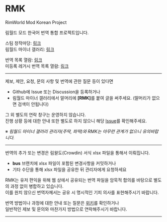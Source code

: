 # RMK
RimWorld Mod Korean Project

림월드 모드 한국어 번역 통합 프로젝트입니다.  

스팀 창작마당: [링크](https://steamcommunity.com/sharedfiles/filedetails/?id=3079466972)  
림월드 마이너 갤러리: [링크](https://gall.dcinside.com/mgallery/board/lists?id=rimworld)  

번역 목록 열람: [링크](https://docs.google.com/spreadsheets/d/e/2PACX-1vTZtvMrguzs86lhnObgcacvtmTWJZ-H8ipgZcXdKC06GdfqADgZADk7kQxrftbZhJmP0uM9hRFtDoUK/pubhtml?gid=1757504801&single=true)  
미등록 레거시 번역 목록 열람: [링크](https://docs.google.com/spreadsheets/d/1Dt3x8Yf-4hTAcs6zvcCVzezwjIAtry7zh9B1Jew2064/edit?usp=sharing)
<hr>

제보, 제안, 요청, 문의 사항 및 번역에 관한 질문 등이 있다면  
  - Github에 Issue 또는 Discussion을 등록하거나
  - 림월드 마이너 갤러리에서 말머리에 <b>[RMK]</b>를 붙여 글을 써주세요. (말머리가 없으면 검색이 안됩니다)

그 외 별도의 연락 창구는 운영하지 않습니다.  
진행 상황 등에 대한 안내 또한 별도로 하지 않으니 해당 [Issue](https://github.com/RimWorldKorea/RMK/issues)를 확인해주세요.  
  
※ <i>림월드 마이너 갤러리 관리자(주딱, 파딱)와 RMK는 아무런 관계가 없으니 유의바랍니다.</i>
<hr>

번역의 추가 또는 변경은 림왈도(Crowdin) 서식 xlsx 파일을 통해서 이뤄집니다.  

- <b>bus</b> 브랜치에 xlsx 파일이 포함된 변경사항을 커밋하거나  
- 기타 수단을 통해 xlsx 파일을 공유한 뒤 관리자에게 요청하세요

RMK는 유저 편익을 위해 웹 상에서 공유되는 번역 파일을 암묵적 합의를 바탕으로 별도의 과정 없이 병합하고 있습니다.  
이를 원치 않으신 번역자께서는 공유 시 명시적인 기피 의사를 표현해주시기 바랍니다.

번역 방법이나 과정에 대한 안내 또는 질문은 [위키](https://github.com/RimWorldKorea/RMK/wiki)를 확인하거나  
일반적인 제보 및 문의와 마찬가지 방법으로 연락해주시기 바랍니다.
<hr>

